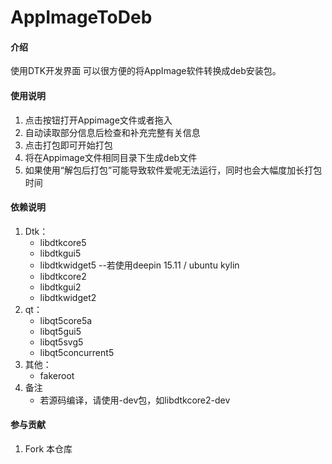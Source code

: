 # AppImageToDeb

#### 介绍
使用DTK开发界面
可以很方便的将AppImage软件转换成deb安装包。

#### 使用说明

1.  点击按钮打开Appimage文件或者拖入
2.  自动读取部分信息后检查和补充完整有关信息
3.  点击打包即可开始打包
4.  将在Appimage文件相同目录下生成deb文件
5.  如果使用“解包后打包”可能导致软件爱呢无法运行，同时也会大幅度加长打包时间

#### 依赖说明

1. Dtk：
    - libdtkcore5
    - libdtkgui5
    - libdtkwidget5
    --若使用deepin 15.11 / ubuntu kylin 
    - libdtkcore2
    - libdtkgui2
    - libdtkwidget2
2. qt：
    - libqt5core5a
    - libqt5gui5
    - libqt5svg5
    - libqt5concurrent5
3. 其他：
    - fakeroot
4. 备注
    - 若源码编译，请使用-dev包，如libdtkcore2-dev
#### 参与贡献

1.  Fork 本仓库


